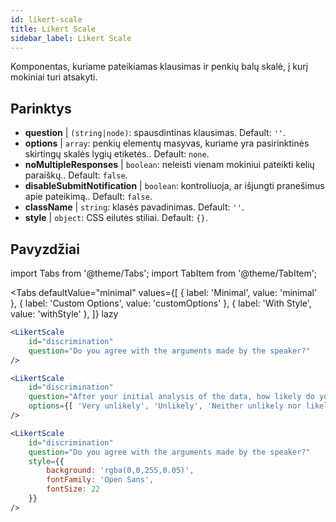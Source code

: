 ```yaml
---
id: likert-scale
title: Likert Scale
sidebar_label: Likert Scale
---
```


Komponentas, kuriame pateikiamas klausimas ir penkių balų skalė, į kurį mokiniai turi atsakyti.

## Parinktys

* __question__ | `(string|node)`: spausdintinas klausimas. Default: `''`.
* __options__ | `array`: penkių elementų masyvas, kuriame yra pasirinktinės skirtingų skalės lygių etiketės.. Default: `none`.
* __noMultipleResponses__ | `boolean`: neleisti vienam mokiniui pateikti kelių paraiškų.. Default: `false`.
* __disableSubmitNotification__ | `boolean`: kontroliuoja, ar išjungti pranešimus apie pateikimą.. Default: `false`.
* __className__ | `string`: klasės pavadinimas. Default: `''`.
* __style__ | `object`: CSS eilutės stiliai. Default: `{}`.


## Pavyzdžiai

import Tabs from '@theme/Tabs';
import TabItem from '@theme/TabItem';

<Tabs
    defaultValue="minimal"
    values={[
        { label: 'Minimal', value: 'minimal' },
        { label: 'Custom Options', value: 'customOptions' },
        { label: 'With Style', value: 'withStyle' },
    ]}
    lazy
>

<TabItem value="minimal">

```jsx live
<LikertScale 
    id="discrimination" 
    question="Do you agree with the arguments made by the speaker?" 
/>
```
</TabItem>

<TabItem value="customOptions">

```jsx live
<LikertScale 
    id="discrimination" 
    question="After your initial analysis of the data, how likely do you think it is that players are discriminated against by soccer referees because of their skin tone?" 
    options={[ 'Very unlikely', 'Unlikely', 'Neither unlikely nor likely', 'Likely', 'Very Likely']}
/>
```
</TabItem>

<TabItem value="withStyle">

```jsx live
<LikertScale 
    id="discrimination" 
    question="Do you agree with the arguments made by the speaker?" 
    style={{ 
        background: 'rgba(0,0,255,0.05)', 
        fontFamily: 'Open Sans', 
        fontSize: 22 
    }}
/>
```

</TabItem>

</Tabs>
